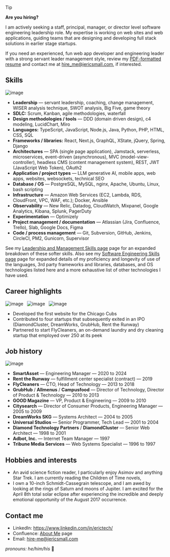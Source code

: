 > [!Tip]
> __Are you hiring?__
> 
> I am actively seeking a staff, principal, manager, or director level software engineering leadership role. My expertise is working on web sites and web applications, guiding teams that are designing and developing full stack solutions in earlier stage startups.
> 
> If you need an experienced, fun web app developer and engineering leader with a strong servant leader management style, review my [PDF-formatted resume](https://drive.google.com/file/d/1Gnp4lCN5d3QqzRKZDgyt3mq14AQh7xmy/view?usp=drive_link) and contact me at hire_me@jericsmall.com, if interested.


## Skills
![image](https://github.com/eric-sm/eric-sm/assets/547161/7db9e185-3903-43dd-b65e-6d378579966b)

* **Leadership** — servant leadership, coaching, change management, WISER analysis technique, SWOT analysis, Big Five, game theory
* **SDLC:** Scrum, Kanban, agile methodologies, waterfall
* **Design methodologies / tools** — DDD (domain driven design), c4 modeling, LucidChart, Miro
* **Languages:** TypeScript, JavaScript, Node.js, Java, Python, PHP, HTML, CSS, SQL
* **Frameworks / libraries:** React, Next.js, GraphQL, XState, jQuery, Spring, Django
* **Architectures** — SPA (single page application), Jamstack, serverless, microservices, event-driven (asynchronous), MVC (model-view-controller), headless CMS (content management system), REST, JWT (JavaScript Web Token), OAuth2
* **Application / project types** — LLM generative AI, mobile apps, web apps, websites, websockets, technical SEO
* **Database / OS** — PostgreSQL, MySQL, nginx, Apache, Ubuntu, Linux, bash scripting
* **Infrastructure** — Amazon Web Services (EC2, Lambda, RDS, CloudFront, VPC, WAF, etc.); Docker, Ansible
* **Observability** — New Relic, Datadog, CloudWatch, Mixpanel, Google Analytics, Kibana, Splunk, PagerDuty
* **Experimentation** — Optimizely
* **Project management / documentation** — Atlassian (Jira, Confluence, Trello), Slab, Google Docs, Figma
* **Code / process management** — Git, Subversion, GitHub, Jenkins, CircleCI, PM2, Gunicorn, Supervisor

See my [Leadership and Management Skills page](https://eric-sm.atlassian.net/wiki/external/ZDYxMzViYzhmOTMxNDM3NTlhOWRmMzVlZGNmODcxZGM) page for an expanded breakdown of these softer skills. Also see my [Software Engineering Skills page](https://eric-sm.atlassian.net/wiki/external/MjM5YTgwZmZhZDkxNDc0ZDkzNTU2ZWY4MjBkMGJiYzA) page for expanded details of my proficiency and longevity of use of the languages, 3rd party frameworks and libraries, databases, and OS technologies listed here and a more exhaustive list of other technologies I have used.

## Career highlights
![image](https://github.com/eric-sm/eric-sm/assets/547161/f0885266-6b6d-4efa-991b-f1aa98708485) &nbsp;
![image](https://github.com/eric-sm/eric-sm/assets/547161/3b902147-a1e7-4f80-b333-0c6836870eff) &nbsp;
![image](https://github.com/eric-sm/eric-sm/assets/547161/349964d7-8f3e-4a13-91cf-00fa810fee43)

* Developed the first website for the Chicago Cubs
* Contributed to four startups that subsequently exited in an IPO (DiamondCluster, DreamWorks, GrubHub, Rent the Runway)
* Partnered to start FlyCleaners, an on-demand laundry and dry cleaning startup that employed over 250 at its peek

## Job history
![image](https://github.com/eric-sm/eric-sm/assets/547161/fbcec735-6188-4c6e-9b16-6e14a562c669)

* __SmartAsset__ — Engineering Manager — 2020 to 2024
* __Rent the Runway__ — fulfillment center specialist (contract) — 2019
* __FlyCleaners__ — CTO, Head of Technology — 2013 to 2018
* __GrubHub__ / __Allmenus__ / __Campusfood__ — Director of Technology, Director of Product & Technology — 2010 to 2013
* __GOOD Magazine__ — VP, Product & Engineering — 2009 to 2010
* __Citysearch__ — Director of Consumer Products, Engineering Manager — 2005 to 2009
* __DreamWorks SKG__ — Systems Architect — 2004 to 2005
* __Universal Studios__ — Senior Programmer, Tech Lead — 2001 to 2004
* __Diamond Technology Partners__ / __DiamondCluster__ — Senior Web Architect — 1998 to 2001
* __Adbot, Inc.__ — Internet Team Manager — 1997
* __Tribune Media Services__ — Web Systems Specialist — 1996 to 1997

## Hobbies and interests
* An avid science fiction reader, I particularly enjoy Asimov and anything Star Trek. I am currently reading the Children of Time novels,
* I own a 10-inch Schmidt-Cassegrain telescope, and I am awed by looking at the rings of Saturn and moons of Jupiter. I am excited for the April 8th total solar eclipse after experiencing the incredible and deeply emotional opportunity of the August 2017 occurrence.

## Contact me
* LinkedIn: https://www.linkedin.com/in/erictech/
* Confluence: [About Me](https://eric-sm.atlassian.net/wiki/external/OGI4MjgwOWM2NjZhNDg3NTk3ZmRhZDkzMDBhODA4ZmY) page
* Email: hire-me@jericsmall.com

_pronouns: he/him/his_ 👨

<!--
- 🔭 I’m currently working on ...
- 🌱 I’m currently learning ...
- 👯 I’m looking to collaborate on ...
- 🤔 I’m looking for help with ...
- 💬 Ask me about ...
- 📫 How to reach me: ...
- 😄 Pronouns: ...
- ⚡ Fun fact: ...
-->
